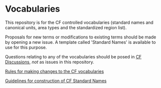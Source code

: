 # Vocabularies

This repository is for the CF controlled vocabularies (standard names and canonical units, area types and the standardized region list).

Proposals for new terms or modifications to existing terms should be made by opening a new issue. A template called 'Standard Names' is available to use for this purpose.

Questions relating to any of the vocabularies should be posed in [CF Discussions](https://github.com/orgs/cf-convention/discussions), _not_ as issues in this repository.

[Rules for making changes to the CF vocabularies ](https://cfconventions.org/standard_name_rules.html)

[Guidelines for construction of CF Standard Names](https://cfconventions.org/Data/cf-standard-names/docs/guidelines.html)

